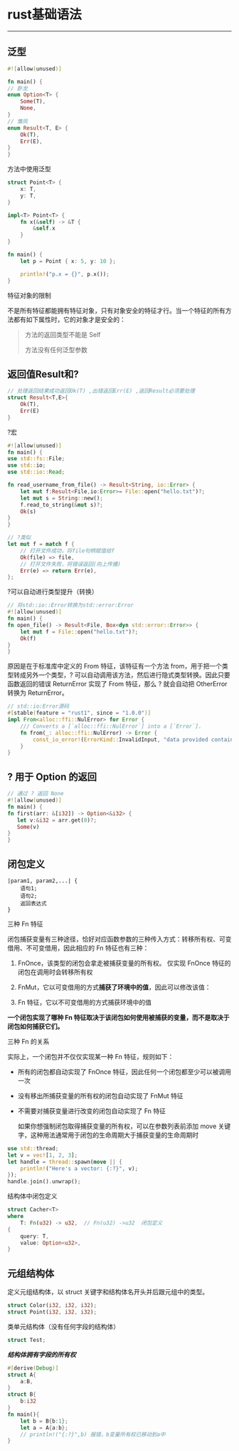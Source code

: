 # rust基础语法

---

## 泛型

```rust
#![allow(unused)]

fn main() {
// 卧龙
enum Option<T> {
    Some(T),
    None,
}
// 雏凤
enum Result<T, E> {
    Ok(T),
    Err(E),
}
}
```

方法中使用泛型

```rust
struct Point<T> {
    x: T,
    y: T,
}

impl<T> Point<T> {
    fn x(&self) -> &T {
        &self.x
    }
}

fn main() {
    let p = Point { x: 5, y: 10 };

    println!("p.x = {}", p.x());
}
```

特征对象的限制

不是所有特征都能拥有特征对象，只有对象安全的特征才行。当一个特征的所有方法都有如下属性时，它的对象才是安全的：

>方法的返回类型不能是 Self
>
>方法没有任何泛型参数

## 返回值Result和?

```rust
// 处理返回结果成功返回Ok(T) ,出错返回Err(E) ,返回Result必须要处理
struct Result<T,E>{
    Ok(T), 
    Err(E)
}
```

?宏

``` rust
#![allow(unused)]
fn main() {
use std::fs::File;
use std::io;
use std::io::Read;

fn read_username_from_file() -> Result<String, io::Error> {
    let mut f:Result<File,io:Error>= File::open("hello.txt")?;
    let mut s = String::new();
    f.read_to_string(&mut s)?;
    Ok(s)
}
}

// ?类似
let mut f = match f {
    // 打开文件成功，将file句柄赋值给f
    Ok(file) => file,
    // 打开文件失败，将错误返回(向上传播)
    Err(e) => return Err(e),
};
```

?可以自动进行类型提升（转换）

```rust
// 将std::io::Error转换为std::error:Error 
#![allow(unused)]
fn main() {
fn open_file() -> Result<File, Box<dyn std::error::Error>> {
    let mut f = File::open("hello.txt")?;
    Ok(f)
}
}
```

原因是在于标准库中定义的 From 特征，该特征有一个方法 from，用于把一个类型转成另外一个类型，? 可以自动调用该方法，然后进行隐式类型转换。因此只要函数返回的错误 ReturnError 实现了 From<OtherError> 特征，那么 ? 就会自动把 OtherError 转换为 ReturnError。

```rust
// std::io:Error源码
#[stable(feature = "rust1", since = "1.0.0")]
impl From<alloc::ffi::NulError> for Error {
    /// Converts a [`alloc::ffi::NulError`] into a [`Error`].
    fn from(_: alloc::ffi::NulError) -> Error {
        const_io_error!(ErrorKind::InvalidInput, "data provided contains a nul byte")
    }
}
```

## ? 用于 Option 的返回

```rust
// 通过 ? 返回 None
#![allow(unused)]
fn main() {
fn first(arr: &[i32]) -> Option<&i32> {
   let v:&i32 = arr.get(0)?;
   Some(v)
}
}
```

## 闭包定义

```
|param1, param2,...| {
    语句1;
    语句2;
    返回表达式
}
```

三种 Fn 特征

闭包捕获变量有三种途径，恰好对应函数参数的三种传入方式：转移所有权、可变借用、不可变借用，因此相应的 Fn 特征也有三种：

1. FnOnce，该类型的闭包会拿走被捕获变量的所有权。
    仅实现 FnOnce 特征的闭包在调用时会转移所有权

2. FnMut，它以可变借用的方式**捕获了环境中的值**，因此可以修改该值：
3. Fn 特征，它以不可变借用的方式捕获环境中的值

**一个闭包实现了哪种 Fn 特征取决于该闭包如何使用被捕获的变量，而不是取决于闭包如何捕获它们。**

三种 Fn 的关系

实际上，一个闭包并不仅仅实现某一种 Fn 特征，规则如下：

- 所有的闭包都自动实现了 FnOnce 特征，因此任何一个闭包都至少可以被调用一次
- 没有移出所捕获变量的所有权的闭包自动实现了 FnMut 特征
- 不需要对捕获变量进行改变的闭包自动实现了 Fn 特征

    如果你想强制闭包取得捕获变量的所有权，可以在参数列表前添加 move 关键字，这种用法通常用于闭包的生命周期大于捕获变量的生命周期时

```rust
use std::thread;
let v = vec![1, 2, 3];
let handle = thread::spawn(move || {
    println!("Here's a vector: {:?}", v);
});
handle.join().unwrap();
```

结构体中闭包定义

```rust
struct Cacher<T>
where
    T: Fn(u32) -> u32,  // Fn(u32) ->u32  闭包定义
{
    query: T,
    value: Option<u32>,
}
```

## 元组结构体

定义元组结构体，以 struct 关键字和结构体名开头并后跟元组中的类型。

```rust
struct Color(i32, i32, i32);
struct Point(i32, i32, i32);
```

类单元结构体（没有任何字段的结构体）

```rust
struct Test;
```

***结构体拥有字段的所有权***

```rust
#[derive(Debug)]
struct A{
    a:B,
}
struct B{
    b:i32
}
fn main(){
    let b = B{b:1};
    let a = A{a:b};
    // println!("{:?}",b) 报错，b变量所有权已移动到a中
}
```
